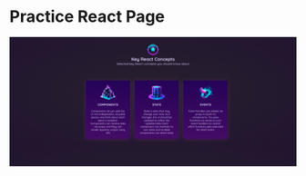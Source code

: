 # Practice React Page

 
![RT Prc Pge](https://github.com/vedantsp/React-Web-Page-Practice/blob/main/src/assets/images/RT%20Prc%20Pge.png)
